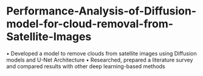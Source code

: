 # Performance-Analysis-of-Diffusion-model-for-cloud-removal-from-Satellite-Images
•	Developed a model to remove clouds from satellite images using Diffusion models and U-Net Architecture 
•	Researched, prepared a literature survey and compared results with other deep learning-based methods

